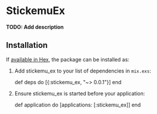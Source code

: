 # StickemuEx

**TODO: Add description**

## Installation

If [available in Hex](https://hex.pm/docs/publish), the package can be installed as:

  1. Add stickemu_ex to your list of dependencies in `mix.exs`:

        def deps do
          [{:stickemu_ex, "~> 0.0.1"}]
        end

  2. Ensure stickemu_ex is started before your application:

        def application do
          [applications: [:stickemu_ex]]
        end
